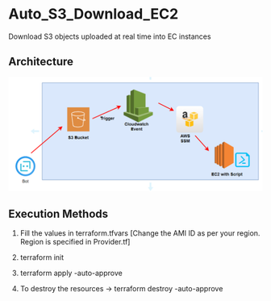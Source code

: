 # Auto_S3_Download_EC2
Download S3 objects uploaded at real time into EC instances

Architecture
-------------------

![alt text](https://github.com/kujalk/Auto_S3_Download_EC2/blob/main/Architecture.PNG)

Execution Methods
-------------------

1. Fill the values in terraform.tfvars [Change the AMI ID as per your region. Region is specified in Provider.tf]

2. terraform init

3. terraform apply -auto-approve

4. To destroy the resources -> terraform destroy -auto-approve
